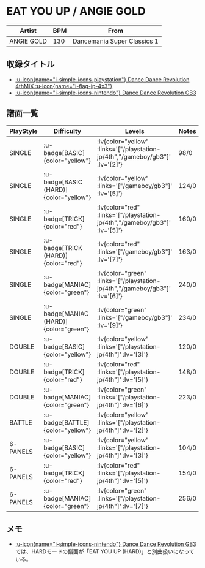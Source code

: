 # EAT YOU UP / ANGIE GOLD

|Artist|BPM|From|
|------|---|----|
|ANGIE GOLD|130|Dancemania Super Classics 1|

## 収録タイトル

- [ :u-icon{name="i-simple-icons-playstation"} Dance Dance Revolution 4thMIX :u-icon{name="i-flag-jp-4x3"} ](/playstation-jp/4th)
- [ :u-icon{name="i-simple-icons-nintendo"} Dance Dance Revolution GB3](/gameboy/gb3)

## 譜面一覧

|PlayStyle|Difficulty|Levels|Notes|Movie|
|---------|----------|------|-----|-----|
|SINGLE| :u-badge[BASIC]{color="yellow"} | :lv{color="yellow" :links='["/playstation-jp/4th","/gameboy/gb3"]' :lv='[2]'} |98/0||
|SINGLE| :u-badge[BASIC (HARD)]{color="yellow"} | :lv{color="yellow" :links='["/gameboy/gb3"]' :lv='[5]'} |124/0||
|SINGLE| :u-badge[TRICK]{color="red"} | :lv{color="red" :links='["/playstation-jp/4th","/gameboy/gb3"]' :lv='[5]'} |160/0||
|SINGLE| :u-badge[TRICK (HARD)]{color="red"} | :lv{color="red" :links='["/gameboy/gb3"]' :lv='[7]'} |163/0||
|SINGLE| :u-badge[MANIAC]{color="green"} | :lv{color="green" :links='["/playstation-jp/4th","/gameboy/gb3"]' :lv='[6]'} |240/0||
|SINGLE| :u-badge[MANIAC (HARD)]{color="green"} | :lv{color="green" :links='["/gameboy/gb3"]' :lv='[9]'} |234/0||
|DOUBLE| :u-badge[BASIC]{color="yellow"} | :lv{color="yellow" :links='["/playstation-jp/4th"]' :lv='[3]'} |120/0||
|DOUBLE| :u-badge[TRICK]{color="red"} | :lv{color="red" :links='["/playstation-jp/4th"]' :lv='[5]'} |148/0||
|DOUBLE| :u-badge[MANIAC]{color="green"} | :lv{color="green" :links='["/playstation-jp/4th"]' :lv='[6]'} |223/0||
|BATTLE| :u-badge[BATTLE]{color="yellow"} | :lv{color="yellow" :links='["/playstation-jp/4th"]' :lv='[2]'} |||
|6-PANELS| :u-badge[BASIC]{color="yellow"} | :lv{color="yellow" :links='["/playstation-jp/4th"]' :lv='[3]'} |104/0||
|6-PANELS| :u-badge[TRICK]{color="red"} | :lv{color="red" :links='["/playstation-jp/4th"]' :lv='[5]'} |154/0||
|6-PANELS| :u-badge[MANIAC]{color="green"} | :lv{color="green" :links='["/playstation-jp/4th"]' :lv='[7]'} |256/0||

## メモ

- [ :u-icon{name="i-simple-icons-nintendo"} Dance Dance Revolution GB3](/gameboy/gb3)では、HARDモードの譜面が「EAT YOU UP (HARD)」と別曲扱いになっている。
